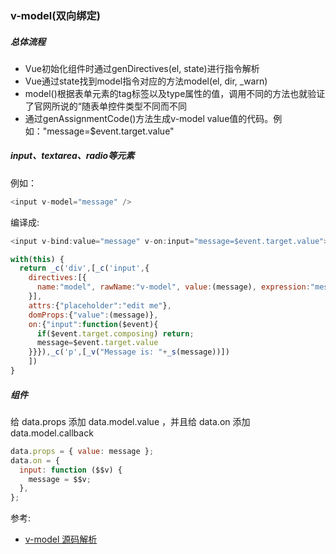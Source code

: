 ### v-model(双向绑定)

##### 总体流程

- Vue初始化组件时通过genDirectives(el, state)进行指令解析
- Vue通过state找到model指令对应的方法model(el, dir, _warn)
- model()根据表单元素的tag标签以及type属性的值，调用不同的方法也就验证了官网所说的“随表单控件类型不同而不同
- 通过genAssignmentCode()方法生成v-model value值的代码。例如："message=$event.target.value"

##### input、textarea、radio等元素

例如：

```js
<input v-model="message" />
```

编译成:

```js
<input v-bind:value="message" v-on:input="message=$event.target.value">

with(this) {
  return _c('div',[_c('input',{
    directives:[{
      name:"model", rawName:"v-model", value:(message), expression:"message"
    }],
    attrs:{"placeholder":"edit me"},
    domProps:{"value":(message)},
    on:{"input":function($event){
      if($event.target.composing) return;
      message=$event.target.value
    }}}),_c('p',[_v("Message is: "+_s(message))])
    ])
}
```

##### 组件

给 data.props 添加 data.model.value ，并且给 data.on 添加 data.model.callback

```js
data.props = { value: message };
data.on = {
  input: function ($$v) {
    message = $$v;
  },
};
```

参考:
- [v-model 源码解析](https://segmentfault.com/a/1190000015848976)
